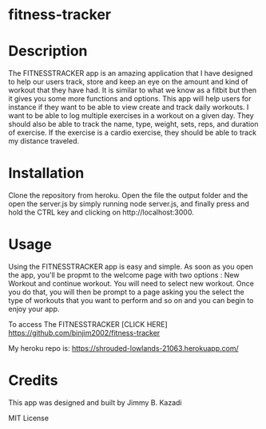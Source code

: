 # fitness-tracker


# Description

 The FITNESSTRACKER app is an amazing application that I have designed to help our users track, store and keep an eye on the amount and kind of workout that they have had. It is similar to what we know as a fitbit but then it gives you some  more functions and options. This app will help users for instance if they want to be able to view create and track daily workouts. I want to be able to log multiple exercises in a workout on a given day. They should also be able to track the name, type, weight, sets, reps, and duration of exercise. If the exercise is a cardio exercise, they should be able to track my distance traveled. 

# Installation

Clone the repository from heroku. Open the file the output folder and the open the server.js by simply running node server.js, and finally press and hold the CTRL key and clicking on http://localhost:3000.

# Usage
Using the FITNESSTRACKER app is easy and simple. As soon as you open the app, you'll be propmt to the welcome page with two options : New Workout and continue workout.
You will need to select new workout. Once you do that, you will then be prompt to a page asking you the select the type of workouts that you want to perform and so on and you can begin to enjoy your app.

To access The FITNESSTRACKER [CLICK HERE] https://github.com/binjim2002/fitness-tracker

My heroku repo is: https://shrouded-lowlands-21063.herokuapp.com/

# Credits
This app was designed and built by Jimmy B. Kazadi

MIT License
